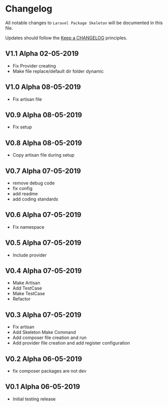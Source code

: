 # Changelog

All notable changes to `Laravel Package Skeleton` will be documented in this file.

Updates should follow the [Keep a CHANGELOG](http://keepachangelog.com/) principles.

## V1.1 Alpha  02-05-2019

- Fix Provider creating
- Make file replace/default dir folder dynamic

## V1.0 Alpha  08-05-2019

- Fix artisan file

## V0.9 Alpha  08-05-2019

- Fix setup

## V0.8 Alpha  08-05-2019

- Copy artisan file during setup 

## V0.7 Alpha  07-05-2019

- remove debug code
- fix config
- add readme
- add coding standards

## V0.6 Alpha  07-05-2019

- Fix namespace

## V0.5 Alpha  07-05-2019

- Include provider

## V0.4 Alpha  07-05-2019

- Make Artisan
- Add TestCase
- Make TestCase
- Refactor

## V0.3 Alpha  07-05-2019

- Fix artisan
- Add Skeleton Make Command
- Add composer file creation and run
- Add provider file creation and add register configuration

## V0.2 Alpha  06-05-2019

- fix composer packages are not dev

## V0.1 Alpha  06-05-2019

- Initial testing release
